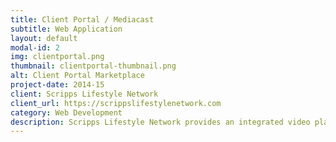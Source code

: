 ```yaml
---
title: Client Portal / Mediacast
subtitle: Web Application
layout: default
modal-id: 2
img: clientportal.png
thumbnail: clientportal-thumbnail.png
alt: Client Portal Marketplace
project-date: 2014-15
client: Scripps Lifestyle Network
client_url: https://scrippslifestylenetwork.com
category: Web Development
description: Scripps Lifestyle Network provides an integrated video platform for publishing, syndication, and monetization of video assets. The Client Portal enables clients to easily manage their video assets, and Media Cast is the highly available &amp; massively scalable video delivery system.  
---
```

